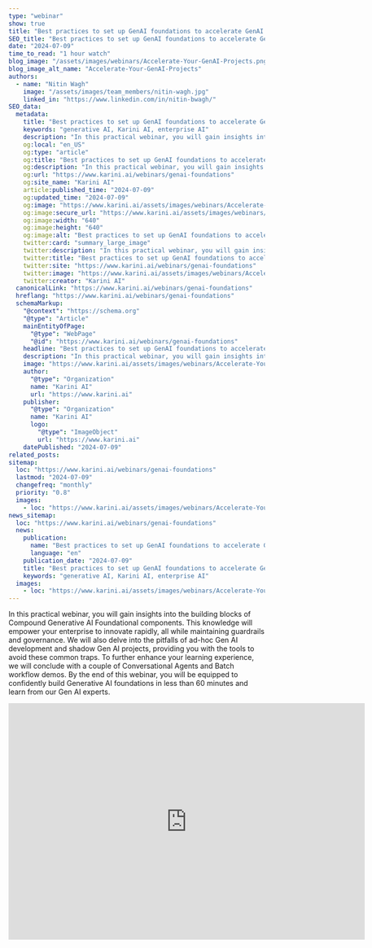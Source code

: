 ```yaml
---
type: "webinar"
show: true
title: "Best practices to set up GenAI foundations to accelerate GenAI Projects"
SEO_title: "Best practices to set up GenAI foundations to accelerate GenAI Projects"
date: "2024-07-09"
time_to_read: "1 hour watch"
blog_image: "/assets/images/webinars/Accelerate-Your-GenAI-Projects.png"
blog_image_alt_name: "Accelerate-Your-GenAI-Projects"
authors:
  - name: "Nitin Wagh"
    image: "/assets/images/team_members/nitin-wagh.jpg"
    linked_in: "https://www.linkedin.com/in/nitin-bwagh/"
SEO_data:
  metadata:
    title: "Best practices to set up GenAI foundations to accelerate GenAI Projects"
    keywords: "generative AI, Karini AI, enterprise AI"
    description: "In this practical webinar, you will gain insights into the building blocks of Compound Generative AI Foundational components."
    og:local: "en_US"
    og:type: "article"
    og:title: "Best practices to set up GenAI foundations to accelerate GenAI Projects"
    og:description: "In this practical webinar, you will gain insights into the building blocks of Compound Generative AI Foundational components."
    og:url: "https://www.karini.ai/webinars/genai-foundations"
    og:site_name: "Karini AI"
    article:published_time: "2024-07-09"
    og:updated_time: "2024-07-09"
    og:image: "https://www.karini.ai/assets/images/webinars/Accelerate-Your-GenAI-Projects.png"
    og:image:secure_url: "https://www.karini.ai/assets/images/webinars/Accelerate-Your-GenAI-Projects.png"
    og:image:width: "640"
    og:image:height: "640"
    og:image:alt: "Best practices to set up GenAI foundations to accelerate GenAI Projects"
    twitter:card: "summary_large_image"
    twitter:description: "In this practical webinar, you will gain insights into the building blocks of Compound Generative AI Foundational components."
    twitter:title: "Best practices to set up GenAI foundations to accelerate GenAI Projects"
    twitter:site: "https://www.karini.ai/webinars/genai-foundations"
    twitter:image: "https://www.karini.ai/assets/images/webinars/Accelerate-Your-GenAI-Projects.png"
    twitter:creator: "Karini AI"
  canonicalLink: "https://www.karini.ai/webinars/genai-foundations"
  hreflang: "https://www.karini.ai/webinars/genai-foundations"
  schemaMarkup:
    "@context": "https://schema.org"
    "@type": "Article"
    mainEntityOfPage:
      "@type": "WebPage"
      "@id": "https://www.karini.ai/webinars/genai-foundations"
    headline: "Best practices to set up GenAI foundations to accelerate GenAI Projects"
    description: "In this practical webinar, you will gain insights into the building blocks of Compound Generative AI Foundational components."
    image: "https://www.karini.ai/assets/images/webinars/Accelerate-Your-GenAI-Projects.png"
    author:
      "@type": "Organization"
      name: "Karini AI"
      url: "https://www.karini.ai"
    publisher:
      "@type": "Organization"
      name: "Karini AI"
      logo:
        "@type": "ImageObject"
        url: "https://www.karini.ai"
    datePublished: "2024-07-09"
related_posts:
sitemap:
  loc: "https://www.karini.ai/webinars/genai-foundations"
  lastmod: "2024-07-09"
  changefreq: "monthly"
  priority: "0.8"
  images:
    - loc: "https://www.karini.ai/assets/images/webinars/Accelerate-Your-GenAI-Projects.png"
news_sitemap:
  loc: "https://www.karini.ai/webinars/genai-foundations"
  news:
    publication:
      name: "Best practices to set up GenAI foundations to accelerate GenAI Projects"
      language: "en"
    publication_date: "2024-07-09"
    title: "Best practices to set up GenAI foundations to accelerate GenAI Projects"
    keywords: "generative AI, Karini AI, enterprise AI"
  images:
    - loc: "https://www.karini.ai/assets/images/webinars/Accelerate-Your-GenAI-Projects.png"
---
```


In this practical webinar, you will gain insights into the building blocks of Compound Generative AI Foundational components. This knowledge will empower your enterprise to innovate rapidly, all while maintaining guardrails and governance. We will also delve into the pitfalls of ad-hoc Gen AI development and shadow Gen AI projects, providing you with the tools to avoid these common traps. To further enhance your learning experience, we will conclude with a couple of Conversational Agents and Batch workflow demos. By the end of this webinar, you will be equipped to confidently build Generative AI foundations in less than 60 minutes and learn from our Gen AI experts.

<iframe width="700" height="465" src="https://www.youtube.com/embed/s9gIda5gXM0?si=unaJy0mjORi4blzT&amp;controls=0" title="YouTube video player" frameborder="0" allow="accelerometer; autoplay; clipboard-write; encrypted-media; gyroscope; picture-in-picture; web-share" referrerpolicy="strict-origin-when-cross-origin" allowfullscreen></iframe>
